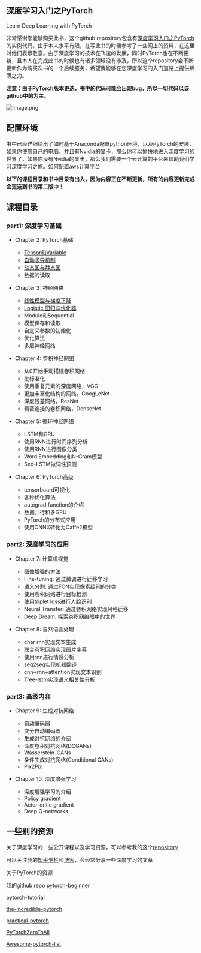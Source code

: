 ## 深度学习入门之PyTorch 

Learn Deep Learning with PyTorch

非常感谢您能够购买此书，这个github repository包含有[深度学习入门之PyTorch](https://item.jd.com/17915495606.html)的实例代码。由于本人水平有限，在写此书的时候参考了一些网上的资料，在这里对他们表示敬意。由于深度学习的技术在飞速的发展，同时PyTorch也在不断更新，且本人在完成此书的时候也有诸多领域没有涉及，所以这个repository会不断更新作为购买次书的一个后续服务，希望我能够在您深度学习的入门道路上提供绵薄之力。

**注意：由于PyTorch版本更迭，书中的代码可能会出现bug，所以一切代码以该github中的为主。**

![image.png](http://upload-images.jianshu.io/upload_images/3623720-7cc3a383f486d157.png?imageMogr2/auto-orient/strip%7CimageView2/2/w/1240)

## 配置环境

书中已经详细给出了如何基于Anaconda配置python环境，以及PyTorch的安装，如果你使用自己的电脑，并且有Nvidia的显卡，那么你可以愉快地进入深度学习的世界了，如果你没有Nvidia的显卡，那么我们需要一个云计算的平台来帮助我们学习深度学习之旅。[如何配置aws计算平台](https://github.com/SherlockLiao/code-of-learn-deep-learning-with-pytorch/blob/master/aws.md)


**以下的课程目录和书中目录有出入，因为内容正在不断更新，所有的内容更新完成会更迭到书的第二版中！**
## 课程目录
### part1: 深度学习基础
- Chapter 2: PyTorch基础
    - [Tensor和Variable](https://github.com/SherlockLiao/code-of-learn-deep-learning-with-pytorch/blob/master/chapter2_PyTorch-Basics/Tensor-and-Variable.ipynb)
    - [自动求导机制](https://github.com/SherlockLiao/code-of-learn-deep-learning-with-pytorch/blob/master/chapter2_PyTorch-Basics/autograd.ipynb)
    - [动态图与静态图](https://github.com/SherlockLiao/code-of-learn-deep-learning-with-pytorch/blob/master/chapter2_PyTorch-Basics/dynamic-graph.ipynb)
    - 数据的读取
 

- Chapter 3: 神经网络
    - [线性模型与梯度下降](https://github.com/SherlockLiao/code-of-learn-deep-learning-with-pytorch/blob/master/chapter3_NN/linear-regression-gradient-descend.ipynb)
    - [Logistic 回归与优化器](https://github.com/SherlockLiao/code-of-learn-deep-learning-with-pytorch/blob/master/chapter3_NN/logistic-regression/logistic-regression.ipynb)
    - Module和Sequential
    - 模型保存和读取
    - 自定义参数的初始化
    - 优化算法
    - 多层神经网络

- Chapter 4: 卷积神经网络
    - 从0开始手动搭建卷积网络
    - 批标准化
    - 使用重复元素的深度网络，VGG
    - 更加丰富化结构的网络，GoogLeNet
    - 深度残差网络，ResNet
    - 稠密连接的卷积网络，DenseNet

- Chapter 5: 循环神经网络
    - LSTM和GRU
    - 使用RNN进行时间序列分析
    - 使用RNN进行图像分类
    - Word Embedding和N-Gram模型
    - Seq-LSTM做词性预测

- Chapter 6: PyTorch高级
    - tensorboard可视化
    - 各种优化算法
    - autograd.function的介绍
    - 数据并行和多GPU
    - PyTorch的分布式应用
    - 使用ONNX转化为Caffe2模型

### part2: 深度学习的应用
- Chapter 7: 计算机视觉
    - 图像增强的方法
    - Fine-tuning: 通过微调进行迁移学习
    - 语义分割: 通过FCN实现像素级别的分类
    - 使用卷积网络进行目标检测
    - 使用triplet loss进行人脸识别
    - Neural Transfer: 通过卷积网络实现风格迁移
    - Deep Dream: 探索卷积网络眼中的世界

- Chapter 8: 自然语言处理
    - char rnn实现文本生成
    - 联合卷积网络实现图片字幕
    - 使用rnn进行情感分析
    - seq2seq实现机器翻译
    - cnn+rnn+attention实现文本识别
    - Tree-lstm实现语义相关性分析

### part3: 高级内容
- Chapter 9: 生成对抗网络
    - 自动编码器
    - 变分自动编码器
    - 生成对抗网络的介绍
    - 深度卷积对抗网络(DCGANs)
    - Wasserstein-GANs
    - 条件生成对抗网络(Conditional
     GANs)
    - Pix2Pix

- Chapter 10: 深度增强学习
    - 深度增强学习的介绍
    - Policy gradient
    - Actor-critic gradient
    - Deep Q-networks

## 一些别的资源

关于深度学习的一些公开课程以及学习资源，可以参考我的这个[repository](https://github.com/SherlockLiao/Roadmap-of-DL-and-ML)

可以关注我的[知乎专栏](https://zhuanlan.zhihu.com/c_94953554)和[博客](https://sherlockliao.github.io/)，会经常分享一些深度学习的文章

关于PyTorch的资源

我的github repo [pytorch-beginner](https://github.com/SherlockLiao/pytorch-beginner)

[pytorch-tutorial](https://github.com/yunjey/pytorch-tutorial)

[the-incredible-pytorch](https://github.com/ritchieng/the-incredible-pytorch)

[practical-pytorch](https://github.com/spro/practical-pytorch)

[PyTorchZeroToAll](https://github.com/hunkim/PyTorchZeroToAll)

[Awesome-pytorch-list](https://github.com/bharathgs/Awesome-pytorch-list)
